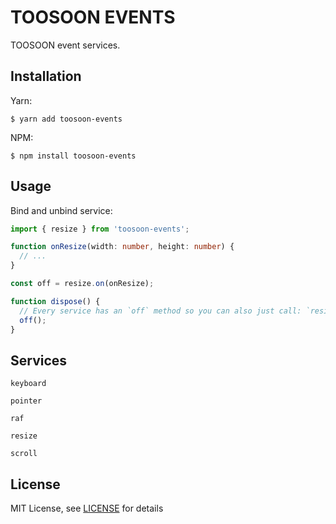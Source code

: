 # TOOSOON EVENTS

TOOSOON event services.

## Installation

Yarn:

```properties
$ yarn add toosoon-events
```

NPM:

```properties
$ npm install toosoon-events
```

## Usage

Bind and unbind service:

```ts
import { resize } from 'toosoon-events';

function onResize(width: number, height: number) {
  // ...
}

const off = resize.on(onResize);

function dispose() {
  // Every service has an `off` method so you can also just call: `resize.off(onResize);`
  off();
}
```

## Services

`keyboard`

`pointer`

`raf`

`resize`

`scroll`

## License

MIT License, see [LICENSE](https://github.com/toosoon-dev/toosoon-events/tree/master/LICENSE) for details
